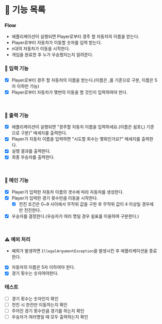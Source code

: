 # 📝 기능 목록

### Flow
  - 애플리케이션이 실행되면 Player로부터 경주 할 자동차의 이름을 받는다.
  - Player로부터 자동차가 이동할 숫자를 입력 받는다.
  - n대의 자동차가 이동을 시작한다.
  - 게임을 완료한 후 누가 우승했지는지 알려준다.


### 🔨 입력 기능
- [x] Player로부터 경주 할 자동차의 이름을 받는다.(이름은 ,를 기준으로 구분, 이름은 5자 이하만 가능)
- [x] Player로부터 자동차가 몇번의 이동을 할 것인지 입력하여야 한다.
 <br>

### 🔨 출력 기능
- [x] 애플리케이션이 실행되면 "경주할 자동차 이름을 입력하세요.(이름은 쉼포(,) 기준으로 구분)" 메세지를 출력한다.
- [x] Player가 자동차 이름을 입력하면 "시도할 회수는 몇회인가요?" 메세지를 출력한다.
- [x] 실행 결과를 출력한다.
- [x] 최종 우승자를 출력한다.
<br>


### 🔨 메인 기능  
- [x] Player가 입력한 자동차 이름의 갯수에 따라 자동차를 생성한다.
- [x] Player가 입력한 경기 횟수만큼 이동을 시작한다.
  - [x] 전진 조건은 0~9 사이에서 무작위 값을 구한 후 무작위 값이 4 이상일 경우에만 전진한다.
- [x] 우승자를 결정한다.(우승자가 여러 명일 경우 쉼표를 이용하여 구분한다.)
<br>

### ⚠️ 예외 처리
- 예외가 발생하면 `IllegalArgumentException`을 발생시킨 후 애플리케이션을 종료한다.
- [x] 자동차의 이름은 5자 이하여야 한다.
- [x] 경기 횟수는 숫자여야한다.

### 테스트
- [ ] 경기 횟수는 숫자인지 확인
- [ ] 전진 시 한칸만 이동하는지 확인
- [ ] 주어진 경기 횟수만큼 경기를 하는지 확인
- [ ] 우승자가 여러명일 때 모두 출력하는지 확인
